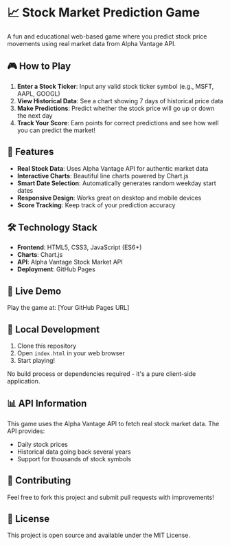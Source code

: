 # 📈 Stock Market Prediction Game

A fun and educational web-based game where you predict stock price movements using real market data from Alpha Vantage API.

## 🎮 How to Play

1. **Enter a Stock Ticker**: Input any valid stock ticker symbol (e.g., MSFT, AAPL, GOOGL)
2. **View Historical Data**: See a chart showing 7 days of historical price data
3. **Make Predictions**: Predict whether the stock price will go up or down the next day
4. **Track Your Score**: Earn points for correct predictions and see how well you can predict the market!

## 🚀 Features

- **Real Stock Data**: Uses Alpha Vantage API for authentic market data
- **Interactive Charts**: Beautiful line charts powered by Chart.js
- **Smart Date Selection**: Automatically generates random weekday start dates
- **Responsive Design**: Works great on desktop and mobile devices
- **Score Tracking**: Keep track of your prediction accuracy

## 🛠️ Technology Stack

- **Frontend**: HTML5, CSS3, JavaScript (ES6+)
- **Charts**: Chart.js
- **API**: Alpha Vantage Stock Market API
- **Deployment**: GitHub Pages

## 🎯 Live Demo

Play the game at: [Your GitHub Pages URL]

## 🔧 Local Development

1. Clone this repository
2. Open `index.html` in your web browser
3. Start playing!

No build process or dependencies required - it's a pure client-side application.

## 📊 API Information

This game uses the Alpha Vantage API to fetch real stock market data. The API provides:
- Daily stock prices
- Historical data going back several years
- Support for thousands of stock symbols

## 🤝 Contributing

Feel free to fork this project and submit pull requests with improvements!

## 📄 License

This project is open source and available under the MIT License.